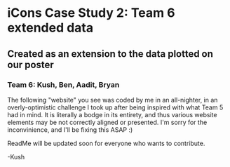 # iCons Case Study 2: Team 6 extended data

## Created as an extension to the data plotted on our poster
### Team 6: Kush, Ben, Aadit, Bryan

The following "website" you see was coded by me in an all-nighter, in an overly-optimistic challenge I took up after being inspired with what Team 5 had in mind. It is literally a bodge in its entirety, and thus various website elements may be not correctly aligned or presented. I'm sorry for the inconvinience, and I'll be fixing this ASAP :)

ReadMe will be updated soon for everyone who wants to contribute. 

-Kush
